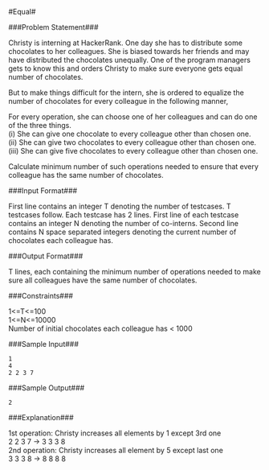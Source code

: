 #Equal#

###Problem Statement###

Christy is interning at HackerRank. One day she has to distribute some chocolates to her colleagues. She is biased towards her friends and may have distributed the chocolates unequally. One of the program managers gets to know this and orders Christy to make sure everyone gets equal number of chocolates.  

But to make things difficult for the intern, she is ordered to equalize the number of chocolates for every colleague in the following manner,  

For every operation, she can choose one of her colleagues and can do one of the three things.  
(i) She can give one chocolate to every colleague other than chosen one.  
(ii) She can give two chocolates to every colleague other than chosen one.  
(iii) She can give five chocolates to every colleague other than chosen one.  

Calculate minimum number of such operations needed to ensure that every colleague has the same number of chocolates.  

###Input Format###

First line contains an integer T denoting the number of testcases. T testcases follow.
Each testcase has 2 lines. First line of each testcase contains an integer N denoting the number of co-interns. Second line contains N space separated integers denoting the current number of chocolates each colleague has.

###Output Format###

T lines, each containing the minimum number of operations needed to make sure all colleagues have the same number of chocolates.

###Constraints###

1<=T<=100  
1<=N<=10000  
Number of initial chocolates each colleague has < 1000  

###Sample Input###
```
1
4
2 2 3 7
```
###Sample Output###
```
2
```
###Explanation###

1st operation: Christy increases all elements by 1 except 3rd one  
2 2 3 7 -> 3 3 3 8  
2nd operation: Christy increases all element by 5 except last one  
3 3 3 8 -> 8 8 8 8  
